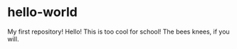 # hello-world
My first repository! 
Hello! This is too cool for school! The bees knees, if you will. 
